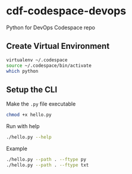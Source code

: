 # cdf-codespace-devops
Python for DevOps Codespace repo

## Create Virtual Environment
```bash
virtualenv ~/.codespace
source ~/.codespace/bin/activate
which python
```

## Setup the CLI

Make the `.py` file executable
```bash
chmod +x hello.py
```

Run with help
```bash
./hello.py --help
```

Example 
```bash
./hello.py --path . --ftype py
./hello.py --path . --ftype txt
```